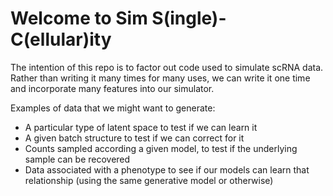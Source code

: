 # Welcome to Sim S(ingle)-C(ellular)ity

The intention of this repo is to factor out code used to simulate scRNA data. Rather than writing it many times for many uses, we can write it one time and incorporate many features into our simulator. 

Examples of data that we might want to generate:

 - A particular type of latent space to test if we can learn it
 - A given batch structure to test if we can correct for it
 - Counts sampled according a given model, to test if the underlying sample can be recovered
 - Data associated with a phenotype to see if our models can learn that relationship (using the same generative model or otherwise)
